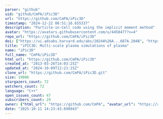 ```yaml
---
parser: "github"
uid: "github/CmPA/iPic3D"
url: "https://github.com/CmPA/iPic3D"
timestamp: "2024-12-22 00:51:16.655337"
description: "Particle-in-Cell code using the implicit moment method"
avatar: "https://avatars.githubusercontent.com/u/4458477?v=4"
repo_url: "https://github.com/CmPA/iPic3D"
doi: ["https://ui.adsabs.harvard.edu/abs/2024A%26A...687A.204B", "https://doi.org/10.1016/j.matcom.2009.08.038", "https://ui.adsabs.harvard.edu/abs/2024ascl.soft10004M/abstract"]
title: "iPIC3D: Multi-scale plasma simulations of plasma"
name: "iPic3D"
full_name: "CmPA/iPic3D"
html_url: "https://github.com/CmPA/iPic3D"
created_at: "2013-03-26T14:03:25Z"
updated_at: "2024-10-09T12:21:15Z"
clone_url: "https://github.com/CmPA/iPic3D.git"
size: 19086
stargazers_count: 72
watchers_count: 72
language: "C++"
open_issues_count: 47
subscribers_count: 29
owner: {"html_url": "https://github.com/CmPA", "avatar_url": "https://avatars.githubusercontent.com/u/4458477?v=4", "login": "CmPA", "type": "Organization"}
date: "2025-10-11 14:23:43.698943"
---
```

